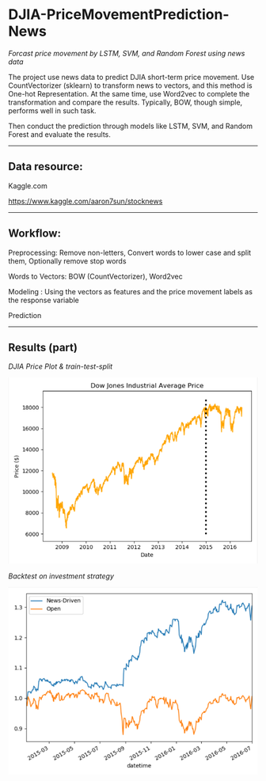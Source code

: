 # DJIA-PriceMovementPrediction-News
*Forcast price movement by LSTM, SVM, and Random Forest using news data*

The project use news data to predict DJIA short-term price movement. Use CountVectorizer (sklearn) to transform news to vectors, and this method is One-hot Representation. At the same time, use Word2vec to complete the transformation and compare the results.  Typically, BOW, though simple, performs well in such task. 

Then conduct the prediction through models like LSTM, SVM, and Random Forest and evaluate the results.
***
## Data resource:
Kaggle.com

https://www.kaggle.com/aaron7sun/stocknews
***
## Workflow:
Preprocessing: Remove non-letters, Convert words to lower case and split them, Optionally remove stop words

Words to Vectors: BOW (CountVectorizer), Word2vec

Modeling : Using the vectors as features and the price movement labels as the response variable

Prediction
***
## Results (part)
*DJIA Price Plot & train-test-split*

![image](https://github.com/sohlin/DJIA-PriceMovementPrediction-News/blob/master/image/pic2.PNG)

*Backtest on investment strategy*

![image](https://github.com/sohlin/DJIA-PriceMovementPrediction-News/blob/master/image/pic1.PNG)
